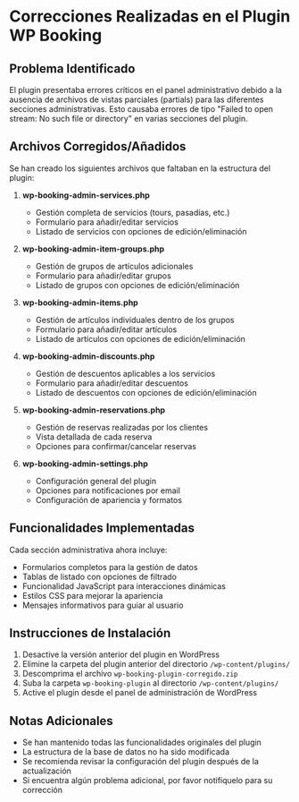 # Correcciones Realizadas en el Plugin WP Booking

## Problema Identificado
El plugin presentaba errores críticos en el panel administrativo debido a la ausencia de archivos de vistas parciales (partials) para las diferentes secciones administrativas. Esto causaba errores de tipo "Failed to open stream: No such file or directory" en varias secciones del plugin.

## Archivos Corregidos/Añadidos

Se han creado los siguientes archivos que faltaban en la estructura del plugin:

1. **wp-booking-admin-services.php**
   - Gestión completa de servicios (tours, pasadías, etc.)
   - Formulario para añadir/editar servicios
   - Listado de servicios con opciones de edición/eliminación

2. **wp-booking-admin-item-groups.php**
   - Gestión de grupos de artículos adicionales
   - Formulario para añadir/editar grupos
   - Listado de grupos con opciones de edición/eliminación

3. **wp-booking-admin-items.php**
   - Gestión de artículos individuales dentro de los grupos
   - Formulario para añadir/editar artículos
   - Listado de artículos con opciones de edición/eliminación

4. **wp-booking-admin-discounts.php**
   - Gestión de descuentos aplicables a los servicios
   - Formulario para añadir/editar descuentos
   - Listado de descuentos con opciones de edición/eliminación

5. **wp-booking-admin-reservations.php**
   - Gestión de reservas realizadas por los clientes
   - Vista detallada de cada reserva
   - Opciones para confirmar/cancelar reservas

6. **wp-booking-admin-settings.php**
   - Configuración general del plugin
   - Opciones para notificaciones por email
   - Configuración de apariencia y formatos

## Funcionalidades Implementadas

Cada sección administrativa ahora incluye:

- Formularios completos para la gestión de datos
- Tablas de listado con opciones de filtrado
- Funcionalidad JavaScript para interacciones dinámicas
- Estilos CSS para mejorar la apariencia
- Mensajes informativos para guiar al usuario

## Instrucciones de Instalación

1. Desactive la versión anterior del plugin en WordPress
2. Elimine la carpeta del plugin anterior del directorio `/wp-content/plugins/`
3. Descomprima el archivo `wp-booking-plugin-corregido.zip`
4. Suba la carpeta `wp-booking-plugin` al directorio `/wp-content/plugins/`
5. Active el plugin desde el panel de administración de WordPress

## Notas Adicionales

- Se han mantenido todas las funcionalidades originales del plugin
- La estructura de la base de datos no ha sido modificada
- Se recomienda revisar la configuración del plugin después de la actualización
- Si encuentra algún problema adicional, por favor notifíquelo para su corrección

